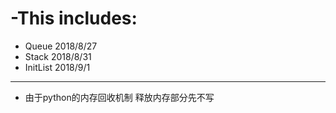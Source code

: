 # -This includes:
- Queue 2018/8/27
- Stack 2018/8/31
- InitList 2018/9/1


--------------------------------------
- 由于python的内存回收机制 释放内存部分先不写
